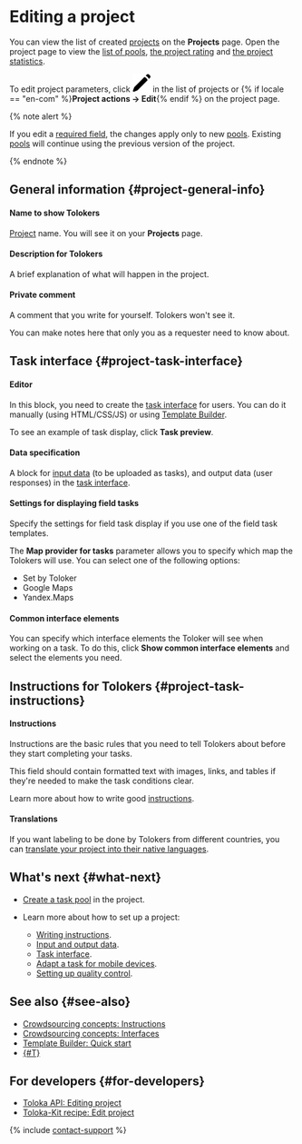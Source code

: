 # Editing a project

You can view the list of created [projects](../../glossary.md#project) on the **Projects** page. Open the project page to view the [list of pools](pool-main.md), [the project rating](project_rating_stat.md) and [the project statistics](project-statistic.md).

To edit project parameters, click ![](../_images/location-job/project/edit-project.svg) in the list of projects or {% if locale == "en-com" %}**Project actions → Edit**{% endif %} on the project page.

{% note alert %}

If you edit a [required field](incoming.md#required), the changes apply only to new [pools](pool-main.md). Existing [pools](../../glossary.md#pool) will continue using the previous version of the project.

{% endnote %}

## General information {#project-general-info}

#### Name to show Tolokers

[Project](../../glossary.md#project) name. You will see it on your **Projects** page.

#### Description for Tolokers

A brief explanation of what will happen in the project.

#### Private comment

A comment that you write for yourself. Tolokers won't see it.

You can make notes here that only you as a requester need to know about.

## Task interface {#project-task-interface}

#### Editor

In this block, you need to create the [task interface](../../glossary.md#task-interface) for users. You can do it manually (using HTML/CSS/JS) or using [Template Builder](../../template-builder/index.md).

To see an example of task display, click **Task preview**.

#### Data specification

A block for [input data](incoming.md) (to be uploaded as tasks), and output data (user responses) in the [task interface](spec.md).

#### Settings for displaying field tasks

Specify the settings for field task display if you use one of the field task templates.

The **Map provider for tasks** parameter allows you to specify which map the Tolokers will use. You can select one of the following options:

- Set by Toloker
- Google Maps
- Yandex.Maps

#### Common interface elements

You can specify which interface elements the Toloker will see when working on a task. To do this, click **Show common interface elements** and select the elements you need.

## Instructions for Tolokers {#project-task-instructions}

#### Instructions

Instructions are the basic rules that you need to tell Tolokers about before they start completing your tasks.

This field should contain formatted text with images, links, and tables if they're needed to make the task conditions clear.

Learn more about how to write good [instructions](instruction.md).

#### Translations

If you want labeling to be done by Tolokers from different countries, you can [translate your project into their native languages](project-languages.md).

## What's next {#what-next}

- [Create a task pool](pool-main.md) in the project.
- Learn more about how to set up a project:

    - [Writing instructions](instruction.md).
    - [Input and output data](incoming.md).
    - [Task interface](spec.md).
    - [Adapt a task for mobile devices](mobile.md).
    - [Setting up quality control](project-qa.md).

## See also {#see-also}

- [Crowdsourcing concepts: Instructions](https://toloka.ai/knowledgebase/instruction/)
- [Crowdsourcing concepts: Interfaces](https://toloka.ai/knowledgebase/interface/)
- [Template Builder: Quick start](../../template-builder/quickstart.md)
- [{#T}](spec.md)

## For developers {#for-developers}

- [Toloka API: Editing project](../../api/concepts/edit-prj.md)
- [Toloka-Kit recipe: Edit project](../../toloka-kit/recipes/edit-project.md)

{% include [contact-support](../_includes/contact-support.md) %}